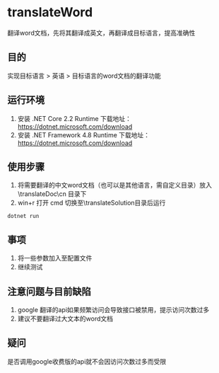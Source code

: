 # translateWord
翻译word文档，先将其翻译成英文，再翻译成目标语言，提高准确性
## 目的
实现目标语言 > 英语 > 目标语言的word文档的翻译功能

## 运行环境
1. 安装 .NET Core 2.2 Runtime 
下载地址：https://dotnet.microsoft.com/download
2. 安装 .NET Framework 4.8 Runtime
下载地址：https://dotnet.microsoft.com/download

## 使用步骤
1. 将需要翻译的中文word文档（也可以是其他语言，需自定义目录）放入\translateDoc\cn 目录下
2. win+r 打开 cmd 切换至\translateSolution目录后运行
~~~
dotnet run
~~~

## 事项
1. 将一些参数加入至配置文件
2. 继续测试


## 注意问题与目前缺陷
1. google 翻译的api如果频繁访问会导致接口被禁用，提示访问次数过多
2. 建议不要翻译过大文本的word文档

## 疑问
是否调用google收费版的api就不会因访问次数过多而受限